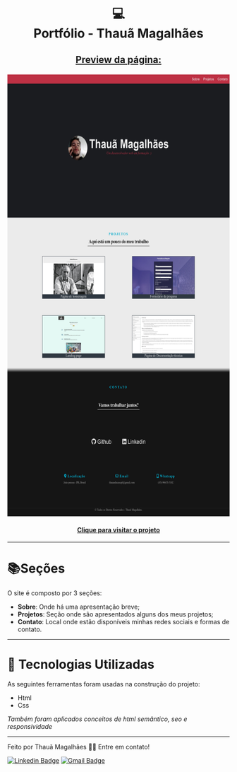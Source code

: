 <h1 align="center">
  💻<br>Portfólio - Thauã Magalhães
</h1>

## <p align="center"> <u>Preview da página:</u> </p>

<p align="center">
  <img src="assets/preview.jpg" height="1000px" alt="preview dá página">
</p>
<h4 align="center"><a href="https://tahaluh.github.io/portfolio/">Clique para visitar o projeto</a></h4>

---
# 📚Seções

O site é composto por 3 seções:

- **Sobre**: Onde há uma apresentação breve;
- **Projetos**: Seção onde são apresentados alguns dos meus projetos;
- **Contato**: Local onde estão disponíveis minhas redes sociais e formas de contato.
---
# 💼 Tecnologias Utilizadas

As seguintes ferramentas foram usadas na construção do projeto:

- Html
- Css

*Também foram aplicados conceitos de html semântico, seo e responsividade*

---

Feito por Thauã Magalhães 👋🏽 Entre em contato!

[![Linkedin Badge](https://img.shields.io/badge/-Thauã%20Lucas-blue?style=flat-square&logo=Linkedin&logoColor=white&link=linkedin.com/in/thaua-lucas//)](https://www.linkedin.com/in/thaua-lucas/?locale=pt_BR) 
[![Gmail Badge](https://img.shields.io/badge/-thauanlucascpl@gmail.com-c14438?style=flat-square&logo=Gmail&logoColor=white&link=mailto:thauanlucascpl@gmail.com)](mailto:thauanlucascpl@gmail.com)

